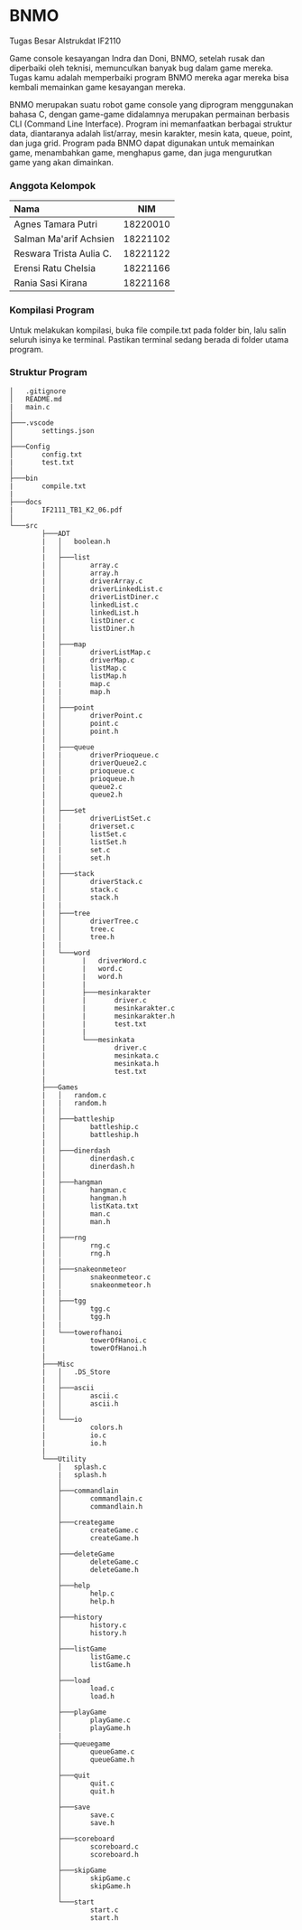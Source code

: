 # **BNMO**

Tugas Besar Alstrukdat IF2110

Game console kesayangan Indra dan Doni, BNMO, setelah rusak dan diperbaiki oleh teknisi, memunculkan banyak bug dalam game mereka. Tugas kamu adalah memperbaiki program BNMO mereka agar mereka bisa kembali memainkan game kesayangan mereka.

BNMO merupakan suatu robot game console yang diprogram menggunakan bahasa C, dengan game-game didalamnya merupakan permainan berbasis CLI (Command Line Interface). Program ini memanfaatkan berbagai struktur data, diantaranya adalah list/array, mesin karakter, mesin kata, queue, point, dan juga grid. Program pada BNMO dapat digunakan untuk memainkan game, menambahkan game, menghapus game, dan juga mengurutkan game yang akan dimainkan.  

### Anggota Kelompok
| Nama | NIM |
| :----------- |  :----------: |
| Agnes Tamara Putri | 18220010 |
| Salman Ma'arif Achsien | 18221102 |
| Reswara Trista Aulia C. | 18221122 |
| Erensi Ratu Chelsia | 18221166 |
| Rania Sasi Kirana | 18221168 |

### Kompilasi Program
Untuk melakukan kompilasi, buka file compile.txt pada folder bin, lalu salin seluruh isinya ke terminal. Pastikan terminal sedang berada di folder utama program.

### Struktur Program
```
│   .gitignore
│   README.md
|   main.c
│
├───.vscode
│       settings.json
│
├───Config
│       config.txt
|       test.txt
│
├───bin
|       compile.txt
|
├───docs
|       IF2111_TB1_K2_06.pdf
│
└───src
        ├───ADT
        |   │   boolean.h
        |   │
        |   ├───list
        |   │       array.c
        |   │       array.h
        |   │       driverArray.c   
        |   │       driverLinkedList.c
        |   │       driverListDiner.c
        |   │       linkedList.c
        |   │       linkedList.h
        |   │       listDiner.c
        |   │       listDiner.h    
        |   │
        |   ├───map
        |   │       driverListMap.c
        |   |       driverMap.c
        |   │       listMap.c
        |   │       listMap.h
        |   |       map.c
        |   |       map.h
        |   │
        |   ├───point
        |   │       driverPoint.c
        |   │       point.c
        |   │       point.h
        |   │
        |   ├───queue
        |   |       driverPrioqueue.c
        |   │       driverQueue2.c
        |   │       prioqueue.c
        |   |       prioqueue.h
        |   │       queue2.c
        |   │       queue2.h
        |   │
        |   ├───set
        |   │       driverListSet.c
        |   |       driverset.c
        |   │       listSet.c
        |   │       listSet.h
        |   |       set.c
        |   |       set.h
        |   │
        |   ├───stack
        |   │       driverStack.c
        |   │       stack.c
        |   │       stack.h
        |   |
        |   ├───tree
        |   │       driverTree.c
        |   │       tree.c
        |   │       tree.h
        |   |
        |   └───word
        |         |   driverWord.c
        |         |   word.c
        |         |   word.h
        |         |
        |         ├───mesinkarakter
        |         |       driver.c
        |         |       mesinkarakter.c
        |         |       mesinkarakter.h
        |         |       test.txt
        |         |
        |         └───mesinkata
        |                 driver.c
        |                 mesinkata.c
        |                 mesinkata.h
        |                 test.txt
        |       
        ├───Games
        |   │   random.c
        |   |   random.h
        |   │
        |   ├───battleship
        |   │       battleship.c
        |   │       battleship.h
        |   │
        |   ├───dinerdash
        |   │       dinerdash.c
        |   │       dinerdash.h
        |   │
        |   ├───hangman
        |   │       hangman.c
        |   │       hangman.h
        |   │       listKata.txt
        |   │       man.c
        |   │       man.h
        |   │
        |   ├───rng
        |   │       rng.c
        |   │       rng.h
        |   |
        |   ├───snakeonmeteor
        |   │       snakeonmeteor.c
        |   │       snakeonmeteor.h
        |   |
        |   ├───tgg
        |   │       tgg.c
        |   │       tgg.h
        |   |
        |   └───towerofhanoi
        |           towerOfHanoi.c
        |           towerOfHanoi.h
        |
        ├───Misc
        |   │   .DS_Store
        |   │
        |   ├───ascii
        |   │       ascii.c
        |   │       ascii.h
        |   │
        |   └───io
        |           colors.h
        |           io.c
        |           io.h
        |
        └───Utility
            │   splash.c
            |   splash.h
            │
            ├───commandlain
            │       commandlain.c
            │       commandlain.h
            │
            ├───creategame
            │       createGame.c
            │       createGame.h
            │
            ├───deleteGame
            │       deleteGame.c
            │       deleteGame.h
            │
            ├───help
            │       help.c
            │       help.h
            │
            ├───history
            │       history.c
            │       history.h
            │
            ├───listGame
            │       listGame.c
            │       listGame.h
            │
            ├───load
            │       load.c
            │       load.h
            │
            ├───playGame
            │       playGame.c
            │       playGame.h
            |
            ├───queuegame
            │       queueGame.c
            │       queueGame.h
            │
            ├───quit
            │       quit.c
            │       quit.h
            │
            ├───save
            │       save.c
            │       save.h
            │
            ├───scoreboard
            │       scoreboard.c
            │       scoreboard.h
            │
            ├───skipGame
            │       skipGame.c
            │       skipGame.h
            │
            └───start
                    start.c
                    start.h     
          
```

